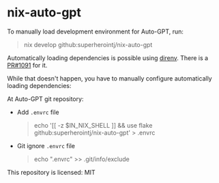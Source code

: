 # nix-auto-gpt


To manually load development environment for Auto-GPT, run:

> nix develop github:superherointj/nix-auto-gpt


Automatically loading dependencies is possible using [direnv](https://github.com/nix-community/nix-direnv). There is a [PR#1091](https://github.com/Torantulino/Auto-GPT/pull/1091) for it.

While that doesn't happen, you have to manually configure automatically loading dependencies:

  At Auto-GPT git repository:

  * Add `.envrc` file

    > echo '[[ -z $IN_NIX_SHELL ]] && use flake github:superherointj/nix-auto-gpt' > .envrc

  * Git ignore `.envrc` file

    > echo ".envrc" >> .git/info/exclude



This repository is licensed: MIT